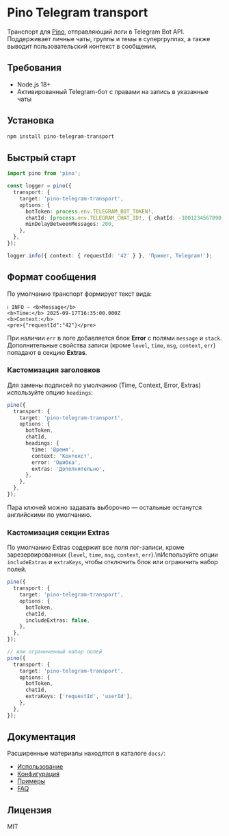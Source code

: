 # Pino Telegram transport

Транспорт для [Pino](https://github.com/pinojs/pino), отправляющий логи в Telegram Bot API. Поддерживает личные чаты, группы и темы в супергруппах, а также выводит пользовательский контекст в сообщении.

## Требования

- Node.js 18+
- Активированный Telegram-бот с правами на запись в указанные чаты

## Установка

```bash
npm install pino-telegram-transport
```

## Быстрый старт

```typescript
import pino from 'pino';

const logger = pino({
  transport: {
    target: 'pino-telegram-transport',
    options: {
      botToken: process.env.TELEGRAM_BOT_TOKEN!,
      chatId: [process.env.TELEGRAM_CHAT_ID!, { chatId: -1001234567890, threadId: 42 }],
      minDelayBetweenMessages: 200,
    },
  },
});

logger.info({ context: { requestId: '42' } }, 'Привет, Telegram!');
```

## Формат сообщения

По умолчанию транспорт формирует текст вида:

```
ℹ️ INFO — <b>Message</b>
<b>Time:</b> 2025-09-17T16:35:00.000Z
<b>Context:</b>
<pre>{"requestId":"42"}</pre>
```

При наличии `err` в логе добавляется блок <b>Error</b> с полями `message` и `stack`. Дополнительные свойства записи (кроме `level`, `time`, `msg`, `context`, `err`) попадают в секцию <b>Extras</b>.

### Кастомизация заголовков

Для замены подписей по умолчанию (Time, Context, Error, Extras) используйте опцию `headings`:

```ts
pino({
  transport: {
    target: 'pino-telegram-transport',
    options: {
      botToken,
      chatId,
      headings: {
        time: 'Время',
        context: 'Контекст',
        error: 'Ошибка',
        extras: 'Дополнительно',
      },
    },
  },
});
```

Пара ключей можно задавать выборочно — остальные останутся английскими по умолчанию.

### Кастомизация секции Extras

По умолчанию Extras содержит все поля лог-записи, кроме зарезервированных (`level`, `time`, `msg`, `context`, `err`).\nИспользуйте опции `includeExtras` и `extraKeys`, чтобы отключить блок или ограничить набор полей.

```ts
pino({
  transport: {
    target: 'pino-telegram-transport',
    options: {
      botToken,
      chatId,
      includeExtras: false,
    },
  },
});

// или ограниченный набор полей
pino({
  transport: {
    target: 'pino-telegram-transport',
    options: {
      botToken,
      chatId,
      extraKeys: ['requestId', 'userId'],
    },
  },
});
```

## Документация

Расширенные материалы находятся в каталоге `docs/`:

- [Использование](docs/usage.md)
- [Конфигурация](docs/configuration.md)
- [Примеры](docs/examples.md)
- [FAQ](docs/faq.md)

## Лицензия

MIT
